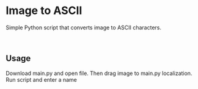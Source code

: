 # Image to ASCII

<p>Simple Python script that converts image to ASCII characters.</p>
<br>

## Usage


<p>Download main.py and open file. Then drag image to main.py localization. Run script and enter a name</p>
